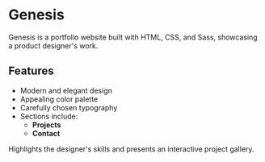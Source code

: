 # Genesis

Genesis is a portfolio website built with HTML, CSS, and Sass, showcasing a product designer's work. 

## Features

- Modern and elegant design
- Appealing color palette
- Carefully chosen typography
- Sections include:
  - **Projects**
  - **Contact**

Highlights the designer's skills and presents an interactive project gallery.